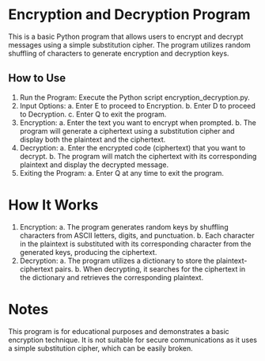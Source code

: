 # Encryption and Decryption Program
This is a basic Python program that allows users to encrypt and decrypt messages using a simple substitution cipher. The program utilizes random shuffling of characters to generate encryption and decryption keys.

## How to Use
1. Run the Program: Execute the Python script encryption_decryption.py.
2. Input Options:
a. Enter E to proceed to Encryption.
b. Enter D to proceed to Decryption.
c. Enter Q to exit the program.
3. Encryption:
a. Enter the text you want to encrypt when prompted.
b. The program will generate a ciphertext using a substitution cipher and display both the plaintext and the ciphertext.
4. Decryption:
a. Enter the encrypted code (ciphertext) that you want to decrypt.
b. The program will match the ciphertext with its corresponding plaintext and display the decrypted message.
5. Exiting the Program:
a. Enter Q at any time to exit the program.
# How It Works
1. Encryption:
a. The program generates random keys by shuffling characters from ASCII letters, digits, and punctuation.
b. Each character in the plaintext is substituted with its corresponding character from the generated keys, producing the ciphertext.
2. Decryption:
a. The program utilizes a dictionary to store the plaintext-ciphertext pairs.
b. When decrypting, it searches for the ciphertext in the dictionary and retrieves the corresponding plaintext.
# Notes
This program is for educational purposes and demonstrates a basic encryption technique.
It is not suitable for secure communications as it uses a simple substitution cipher, which can be easily broken.
